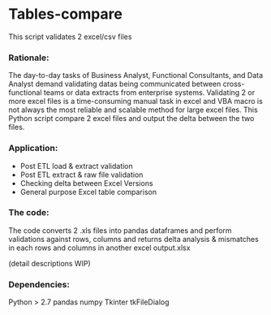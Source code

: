 # Tables-compare
This script validates 2 excel/csv files

### Rationale:
The day-to-day tasks of Business Analyst, Functional Consultants, and Data Analyst demand validating datas being communicated between cross-functional teams or data extracts from enterprise systems. Validating 2 or more excel files is a time-consuming manual task in excel and VBA macro is not always the most reliable and scalable method for large excel files. This Python script compare 2 excel files and output the delta between the two files. 

### Application:
- Post ETL load & extract validation
- Post ETL extract & raw file validation
- Checking delta between Excel Versions
- General purpose Excel table comparison

### The code:
The code converts 2 .xls files into pandas dataframes and perform validations against rows, columns and returns delta analysis & mismatches in each rows and columns in another excel output.xlsx

(detail descriptions WIP)



### Dependencies:
Python > 2.7
pandas
numpy 
Tkinter
tkFileDialog
